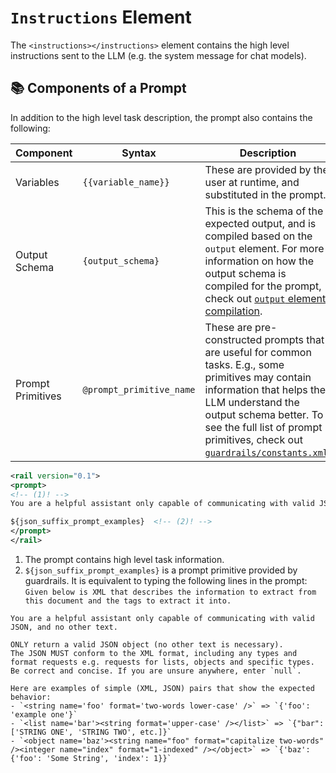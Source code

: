 # `Instructions` Element

The `<instructions></instructions>` element contains the high level instructions sent to the LLM (e.g. the system message for chat models).

## 📚 Components of a Prompt

In addition to the high level task description, the prompt also contains the following:

| Component         | Syntax                   | Description                                                                                                                                                                                                                                                                                                                             |
|-------------------|--------------------------|-----------------------------------------------------------------------------------------------------------------------------------------------------------------------------------------------------------------------------------------------------------------------------------------------------------------------------------------|
| Variables         | `{{variable_name}}`        | These are provided by the user at runtime, and substituted in the prompt.                                                                                                                                                                                                                                                               |
| Output Schema     | `{output_schema}`      | This is the schema of the expected output, and is compiled based on the  `output` element.  For more information on how the output schema is compiled for the prompt, check out [`output` element compilation](../output/#adding-compiled-output-element-to-prompt).                                                                    |
| Prompt Primitives | `@prompt_primitive_name` | These are pre-constructed prompts that are useful for common tasks. E.g., some primitives may contain information that helps the LLM understand the output schema better.  To see the full list of prompt primitives, check out [`guardrails/constants.xml`](https://github.com/ShreyaR/guardrails/blob/main/guardrails/constants.xml). |

```xml
<rail version="0.1">
<prompt>
<!-- (1)! -->
You are a helpful assistant only capable of communicating with valid JSON, and no other text.

${json_suffix_prompt_examples}  <!-- (2)! -->
</prompt>
</rail>
```


1. The prompt contains high level task information.
2. `${json_suffix_prompt_examples}` is a prompt primitive provided by guardrails. It is equivalent to typing the following lines in the prompt: `Given below is XML that describes the information to extract from this document and the tags to extract it into.`

```
You are a helpful assistant only capable of communicating with valid JSON, and no other text.

ONLY return a valid JSON object (no other text is necessary).
The JSON MUST conform to the XML format, including any types and format requests e.g. requests for lists, objects and specific types.
Be correct and concise. If you are unsure anywhere, enter `null`.

Here are examples of simple (XML, JSON) pairs that show the expected behavior:
- `<string name='foo' format='two-words lower-case' />` => `{'foo': 'example one'}`
- `<list name='bar'><string format='upper-case' /></list>` => `{"bar": ['STRING ONE', 'STRING TWO', etc.]}`
- `<object name='baz'><string name="foo" format="capitalize two-words" /><integer name="index" format="1-indexed" /></object>` => `{'baz': {'foo': 'Some String', 'index': 1}}`
```

